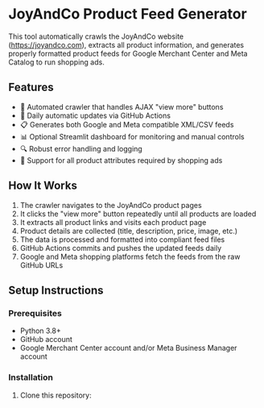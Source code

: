 # JoyAndCo Product Feed Generator

This tool automatically crawls the JoyAndCo website (https://joyandco.com), extracts all product information, and generates properly formatted product feeds for Google Merchant Center and Meta Catalog to run shopping ads.

## Features

- 🤖 Automated crawler that handles AJAX "view more" buttons
- 🔄 Daily automatic updates via GitHub Actions
- 📋 Generates both Google and Meta compatible XML/CSV feeds
- 📊 Optional Streamlit dashboard for monitoring and manual controls
- 🔍 Robust error handling and logging
- 🛒 Support for all product attributes required by shopping ads

## How It Works

1. The crawler navigates to the JoyAndCo product pages
2. It clicks the "view more" button repeatedly until all products are loaded
3. It extracts all product links and visits each product page
4. Product details are collected (title, description, price, image, etc.)
5. The data is processed and formatted into compliant feed files
6. GitHub Actions commits and pushes the updated feeds daily
7. Google and Meta shopping platforms fetch the feeds from the raw GitHub URLs

## Setup Instructions

### Prerequisites

- Python 3.8+
- GitHub account
- Google Merchant Center account and/or Meta Business Manager account

### Installation

1. Clone this repository:
